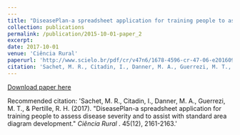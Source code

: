 ```yaml
---
---
title: "DiseasePlan-a spreadsheet application for training people to assess disease severity and to assist with standard area diagram development"
collection: publications
permalink: /publication/2015-10-01-paper_2
excerpt:
date: 2017-10-01
venue: 'Ciência Rural'
paperurl: 'http://www.scielo.br/pdf/cr/v47n6/1678-4596-cr-47-06-e20160924.pdf'
citation: 'Sachet, M. R., Citadin, I., Danner, M. A., Guerrezi, M. T., & Pertille, R. H. (2017). DiseasePlan-a spreadsheet application for training people to assess disease severity and to assist with standard area diagram development. <i> Ciência Rural </i>. 45(12), 2161-2163.'
---
```


[Download paper here](http://www.scielo.br/pdf/cr/v47n6/1678-4596-cr-47-06-e20160924.pdf)

Recommended citation: 'Sachet, M. R., Citadin, I., Danner, M. A., Guerrezi, M. T., & Pertille, R. H. (2017). "DiseasePlan-a spreadsheet application for training people to assess disease severity and to assist with standard area diagram development." <i> Ciência Rural </i>. 45(12), 2161-2163.'
